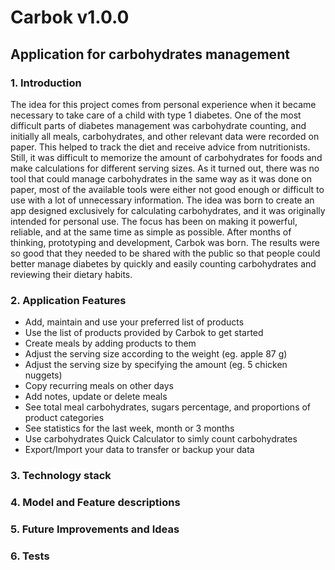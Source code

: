 # Carbok v1.0.0
## Application for carbohydrates management

### 1. Introduction
The idea for this project comes from personal experience when it became necessary to take care of a child with type 1 diabetes. One of the most difficult parts of diabetes management was carbohydrate counting, and initially all meals, carbohydrates, and other relevant data were recorded on paper. This helped to track the diet and receive advice from nutritionists. Still, it was difficult to memorize the amount of carbohydrates for foods and make calculations for different serving sizes. As it turned out, there was no tool that could manage carbohydrates in the same way as it was done on paper, most of the available tools were either not good enough or difficult to use with a lot of unnecessary information. The idea was born to create an app designed exclusively for calculating carbohydrates, and it was originally intended for personal use. The focus has been on making it powerful, reliable, and at the same time as simple as possible. After months of thinking, prototyping and development, Carbok was born. The results were so good that they needed to be shared with the public so that people could better manage diabetes by quickly and easily counting carbohydrates and reviewing their dietary habits.

### 2. Application Features
- Add, maintain and use your preferred list of products
- Use the list of products provided by Carbok to get started
- Create meals by adding products to them
- Adjust the serving size according to the weight (eg. apple 87 g)
- Adjust the serving size by specifying the amount (eg. 5 chicken nuggets)
- Copy recurring meals on other days
- Add notes, update or delete meals
- See total meal carbohydrates, sugars percentage, and proportions of product categories
- See statistics for the last week, month or 3 months
- Use carbohydrates Quick Calculator to simly count carbohydrates
- Export/Import your data to transfer or backup your data

### 3. Technology stack
### 4. Model and Feature descriptions
### 5. Future Improvements and Ideas
### 6. Tests